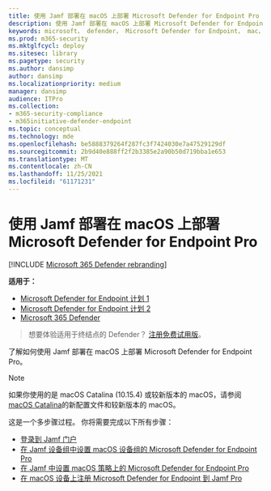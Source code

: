 ```yaml
---
title: 使用 Jamf 部署在 macOS 上部署 Microsoft Defender for Endpoint Pro
description: 使用 Jamf 部署在 macOS 上部署 Microsoft Defender for Endpoint Pro
keywords: microsoft， defender， Microsoft Defender for Endpoint， mac， 安装， 部署， 卸载， intune， jamfpro， macos， catalina， mojave， high sierra
ms.prod: m365-security
ms.mktglfcycl: deploy
ms.sitesec: library
ms.pagetype: security
ms.author: dansimp
author: dansimp
ms.localizationpriority: medium
manager: dansimp
audience: ITPro
ms.collection:
- m365-security-compliance
- m365initiative-defender-endpoint
ms.topic: conceptual
ms.technology: mde
ms.openlocfilehash: be5888379264f287fc3f7424030e7a47529129df
ms.sourcegitcommit: 2b9d40e888ff2f2b3385e2a90b50d719bba1e653
ms.translationtype: MT
ms.contentlocale: zh-CN
ms.lasthandoff: 11/25/2021
ms.locfileid: "61171231"
---
```

# <a name="deploying-microsoft-defender-for-endpoint-on-macos-with-jamf-pro"></a>使用 Jamf 部署在 macOS 上部署 Microsoft Defender for Endpoint Pro

[!INCLUDE [Microsoft 365 Defender rebranding](../../includes/microsoft-defender.md)]


**适用于：**
- [Microsoft Defender for Endpoint 计划 1](https://go.microsoft.com/fwlink/p/?linkid=2154037)
- [Microsoft Defender for Endpoint 计划 2](https://go.microsoft.com/fwlink/p/?linkid=2154037)
- [Microsoft 365 Defender](https://go.microsoft.com/fwlink/?linkid=2118804)

> 想要体验适用于终结点的 Defender？ [注册免费试用版](https://signup.microsoft.com/create-account/signup?products=7f379fee-c4f9-4278-b0a1-e4c8c2fcdf7e&ru=https://aka.ms/MDEp2OpenTrial?ocid=docs-wdatp-investigateip-abovefoldlink)。

了解如何使用 Jamf 部署在 macOS 上部署 Microsoft Defender for Endpoint Pro。

> [!NOTE]
> 如果你使用的是 macOS Catalina (10.15.4) 或较新版本的 macOS，请参阅 [macOS Catalina](/microsoft-365/security/defender-endpoint/mac-sysext-policies)的新配置文件和较新版本的 macOS。

这是一个多步骤过程。 你将需要完成以下所有步骤：

- [登录到 Jamf 门户](mac-install-jamfpro-login.md)
- [在 Jamf 设备组中设置 macOS 设备组的 Microsoft Defender for Endpoint Pro](mac-jamfpro-device-groups.md)
- [在 Jamf 中设置 macOS 策略上的 Microsoft Defender for Endpoint Pro](mac-jamfpro-policies.md)
- [在 macOS 设备上注册 Microsoft Defender for Endpoint 到 Jamf Pro](mac-jamfpro-enroll-devices.md)




